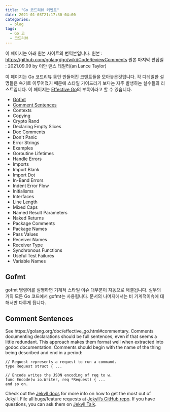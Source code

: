 ```yaml
---
title: "Go 코드리뷰 커멘트"
date: 2021-01-03T21:17:30-04:00
categories:
  - blog
tags:
  - Go 고
  - 코드리뷰
---
```


이 페이지는 아래 원본 사이트의 번역본입니다. 
원본 : https://github.com/golang/go/wiki/CodeReviewComments
원본 마지막 편집일 : 2021.09.09 by 이안 랜스 테일러(an Lance Taylor)

이 페이지는 Go 코드리뷰 동안 만들어진 코멘트들을 모아놓은것입니다. 각 디테일한 설명들은 속기로 이루어졌기 때문에 스타일 가이드라기 보다는 자주 발생하는 실수들의 리스트입니다. 
이 페이지는 [Effective Go](https://go.dev/doc/effective_go)의 부록이라고 할 수 있습니다.

* [Gofmt](#gofmt)
* [Comment Sentences](#commentsentences)
* Contexts
* Copying
* Crypto Rand
* Declaring Empty Slices
* Doc Comments
* Don't Panic
* Error Strings
* Examples
* Goroutine Lifetimes
* Handle Errors
* Imports
* Import Blank
* Import Dot
* In-Band Errors
* Indent Error Flow
* Initialisms
* Interfaces
* Line Length
* Mixed Caps
* Named Result Parameters
* Naked Returns
* Package Comments
* Package Names
* Pass Values
* Receiver Names
* Receiver Type
* Synchronous Functions
* Useful Test Failures
* Variable Names


<a name="gofmt">
  <h2>Gofmt</h2>
  gofmt 명령어를 실행하면 기계적 스타일 이슈 대부분이 자동으로 해결됩니다. 실무의 거의 모든 Go 코드에서 gofmt는 사용됩니다. 문서의 나머지에서는 비 기계적이슈에 대해서만 다루게 됩니다. 
</a>

<a name="commentsentences">
  <h2>Comment Sentences</h2>
  See https://golang.org/doc/effective_go.html#commentary. Comments documenting declarations should be full sentences, even if that seems a little redundant. This approach makes them format well when extracted into godoc documentation. Comments should begin with the name of the thing being described and end in a period:

    // Request represents a request to run a command.
    type Request struct { ...

    // Encode writes the JSON encoding of req to w.
    func Encode(w io.Writer, req *Request) { ...
    and so on.
  
</a>

Check out the [Jekyll docs][jekyll-docs] for more info on how to get the most out of Jekyll. File all bugs/feature requests at [Jekyll’s GitHub repo][jekyll-gh]. If you have questions, you can ask them on [Jekyll Talk][jekyll-talk].

[jekyll-docs]: https://jekyllrb.com/docs/home
[jekyll-gh]:   https://github.com/jekyll/jekyll
[jekyll-talk]: https://talk.jekyllrb.com/
